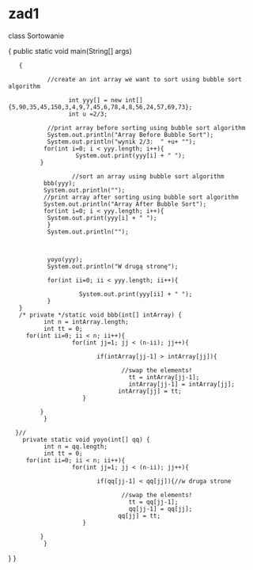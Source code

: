 # zad1

class Sortowanie 

{
       public static void main(String[] args) 
       
       {
       
               //create an int array we want to sort using bubble sort algorithm
         
                     int yyy[] = new int[]{5,90,35,45,150,3,4,9,7,45,6,78,4,8,56,24,57,69,73};
                     int u =2/3;
         
               //print array before sorting using bubble sort algorithm
               System.out.println("Array Before Bubble Sort");
               System.out.println("wynik 2/3:  " +u+ "");
              for(int i=0; i < yyy.length; i++){
                       System.out.print(yyy[i] + " ");
             }
              
                      //sort an array using bubble sort algorithm
              bbb(yyy);
              System.out.println("");
              //print array after sorting using bubble sort algorithm
              System.out.println("Array After Bubble Sort");
              for(int i=0; i < yyy.length; i++){
               System.out.print(yyy[i] + " ");
               }
               System.out.println("");
               
               
               
               yoyo(yyy);
               System.out.println("W drugą stronę");

               for(int ii=0; ii < yyy.length; ii++){

                        System.out.print(yyy[ii] + " ");
               }
       }
       /* private */static void bbb(int[] intArray) {
              int n = intArray.length;
              int tt = 0;
         for(int ii=0; ii < n; ii++){
                      for(int jj=1; jj < (n-ii); jj++){
                         
                             if(intArray[jj-1] > intArray[jj]){

                                    //swap the elements!
                                      tt = intArray[jj-1];
                                      intArray[jj-1] = intArray[jj];
                                   intArray[jj] = tt;
                         }
                         
             }
              }
             
      }//
        private static void yoyo(int[] qq) {
              int n = qq.length;
              int tt = 0;
         for(int ii=0; ii < n; ii++){
                      for(int jj=1; jj < (n-ii); jj++){
                         
                             if(qq[jj-1] < qq[jj]){//w druga strone

                                    //swap the elements!
                                      tt = qq[jj-1];
                                      qq[jj-1] = qq[jj];
                                   qq[jj] = tt;
                         }
                         
             }
              }
}
}
